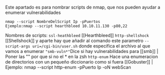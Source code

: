 Este apartado es para nombrar scripts de nmap, que nos pueden ayudar a enumerar vulnerabilidades

```
nmap --script NombreDelScript Ip -pPuertos
Ejemplo:nmap --script hearthbleed 10.10.11.130 -p80,22
```

Nombres de scripts:
`ssl-heathbleed` [[Hearthbleed]]
`http-shellshock` [[Shellshock]] y aparte hay que añadir al comando este parametro `--script-args uri=/cgi-bin/user.sh` donde especifica el archivo al que vamos a enumerar
``"smb-vuln*"``Dice si hay vulnerabilidades para [[smb]]              | Poner las "" por que si no el  \* en la zsh
`http-enum` Hace una enumeracion de directorios con un pequeño diccionario como si fuera [[Gobuster]]           | Ejemplo: nmap --script http-enum -pPuerto Ip -oN webScan